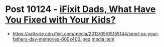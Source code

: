 # Post 10124 - [iFixit Dads, What Have You Fixed with Your Kids?](https://www.ifixit.com/News/10124/father-fixers)

- https://valkyrie.cdn.ifixit.com/media/2013/05/05155144/send-us-your-fathers-day-memories-600x400.jpeg [media item](media-28157.md)